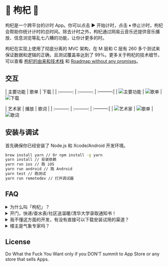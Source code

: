 # 🐸 枸杞 🐸
枸杞是一个跨平台的计时 App。你可以点击 ▶️ 开始计时，点击 ⏸ 停止计时，枸杞会帮助你统计计时的总时间。除去计时之外，枸杞通过网易云音乐还提供音乐播放、信息浏览等乱七八糟的功能，让你计更多的时。

枸杞在实现上使用了彻底分离的 MVC 架构，在 M 层和 C 层有 260 多个测试来保证数据和逻辑的正确，且测试覆盖率达到了 99%。更多关于枸杞的技术细节，可以查看 [枸杞的由来和技术栈](https://github.com/yuche/gouqi/issues/1) 和 [Roadmap without any promises](https://github.com/yuche/gouqi/issues/2)。

## 交互
|  主要功能 | 歌单 | 下载 |
| :———: | :———: | :———:|
| ![主要功能](https://ooo.0o0.ooo/2017/06/08/5938c0d26bb00.gif) | ![歌单](https://ooo.0o0.ooo/2017/06/08/5938c0de05c00.gif
) | ![下载](https://ooo.0o0.ooo/2017/06/08/5938c0d5139f9.gif
)

| 艺术家 | 播放 | 歌词 |
| :———: | :———: | :———:|
| ![艺术家](https://ooo.0o0.ooo/2017/06/08/5938c0d26bb00.gif
) | ![歌单](https://ooo.0o0.ooo/2017/06/08/5938c0dd8c706.gif
) | ![歌词](https://ooo.0o0.ooo/2017/06/08/5938c0dbcec2f.gif)


## 安装与调试
首先确保你已经安装了 Node.js 和 Xcode/Android 开发环境。

```bash
brew install yarn // Or npm install -g yarn
yarn install // 安装依赖
yarn run ios // 跑 iOS
yarn run android // 跑 Android
yarn test // 跑测试
yarn run remotedev // 打开调试器
```

## FAQ
<details>
  <summary>为什么叫「枸杞」？</summary>
因为我打飞机太多了，需要多吃点枸杞补补身子。
</details>

<details>
  <summary>开门，快递/查水表/社区送温暖/清华大学录取通知书！</summary>
没有网购，家里长期停水没有水表，天气太热了不需要社区送温暖，考不上清华没有录取通知书。
</details>

<details>
  <summary>我不懂这方面的开发，有没有直接可以下载安装试用的渠道？</summary>
没有，你得自己编译。如果我提供了这个渠道就会有 bad guys 发律师信给我。
</details>

<details>
  <summary>楼主是气象专家吗？</summary>
不是，我对天气预报没有任何研究。
</details>

## License
Do What the Fuck You Want only if you DON’T  summit to App Store or any store that sells  Apps.